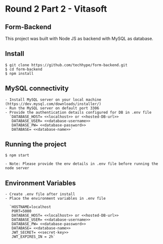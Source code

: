# Round 2 Part 2 - Vitasoft

## Form-Backend

This project was built with Node JS as backend with MySQL as database.

## Install

    $ git clone https://github.com/techhype/form-backend.git
    $ cd form-backend
    $ npm install

## MySQL connectivity

    - Install MySQL server on your local machine (https://dev.mysql.com/downloads/installer/)
    - Run the MySQL server on default port 3306
    - Provide the authentication details configured for DB in .env file
      `DATABASE_HOST= <<localhost>> or <<hosted-DB-url>>
       DATABASE_USER= <<database-username>>
       DATABASE_PW= <<database-password>>
       DATABASE= <<database-name>>`

## Running the project

    $ npm start

    - Note: Please provide the env details in .env file before running the node server

## Environment Variables

    - Create .env file after install
    - Place the environment variables in .env file

      `HOSTNAME=localhost
       PORT=5000
       DATABASE_HOST= <<localhost>> or <<hosted-DB-url>>
       DATABASE_USER= <<database-username>>
       DATABASE_PW= <<database-password>>
       DATABASE= <<database-name>>
       JWT_SECRET= <<secret-key>>
       JWT_EXPIRES_IN = 2h`